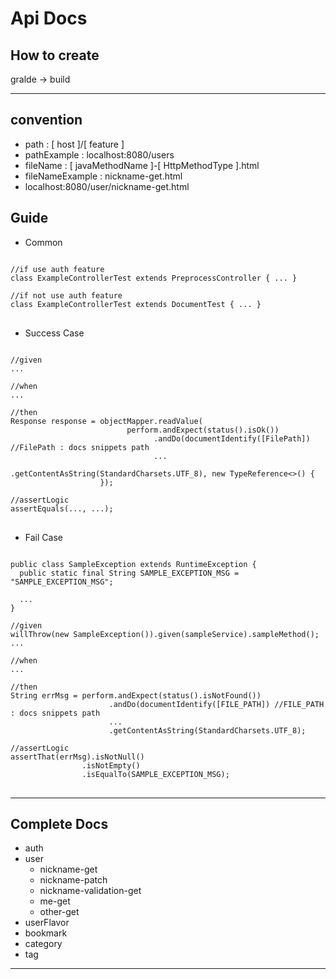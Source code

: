 # Api Docs

## How to create

gralde -> build

---

## convention

- path : [ host ]/[ feature ]
- pathExample : localhost:8080/users
- fileName : [ javaMethodName ]-[ HttpMethodType ].html
- fileNameExample : nickname-get.html
- localhost:8080/user/nickname-get.html

## Guide

+ Common
<pre>
<code>
//if use auth feature
class ExampleControllerTest extends PreprocessController { ... }

//if not use auth feature
class ExampleControllerTest extends DocumentTest { ... }
</code>
</pre>

+ Success Case
<pre>
<code>
//given
...

//when
...

//then
Response response = objectMapper.readValue(
                          perform.andExpect(status().isOk())
                                .andDo(documentIdentify([FilePath]) //FilePath : docs snippets path
                                ...
                                .getContentAsString(StandardCharsets.UTF_8), new TypeReference<>() {
                    });

//assertLogic
assertEquals(..., ...);
</code>
</pre>
+ Fail Case
<pre>
<code>
public class SampleException extends RuntimeException {
  public static final String SAMPLE_EXCEPTION_MSG = "SAMPLE_EXCEPTION_MSG";

  ...
}

//given
willThrow(new SampleException()).given(sampleService).sampleMethod();
...

//when
...

//then
String errMsg = perform.andExpect(status().isNotFound())
                      .andDo(documentIdentify([FILE_PATH]) //FILE_PATH : docs snippets path
                      ...
                      .getContentAsString(StandardCharsets.UTF_8);

//assertLogic
assertThat(errMsg).isNotNull()
                .isNotEmpty()
                .isEqualTo(SAMPLE_EXCEPTION_MSG);
</code>
</pre>

---

## Complete Docs

- auth
- user
    - nickname-get
    - nickname-patch
    - nickname-validation-get
    - me-get
    - other-get
- userFlavor
- bookmark
- category
- tag

---



